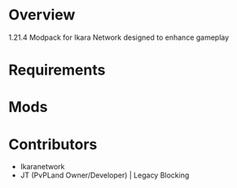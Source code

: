 # Overview
1.21.4 Modpack for Ikara Network designed to enhance gameplay

# Requirements


# Mods


# Contributors
- Ikaranetwork
- JT (PvPLand Owner/Developer) | Legacy Blocking
